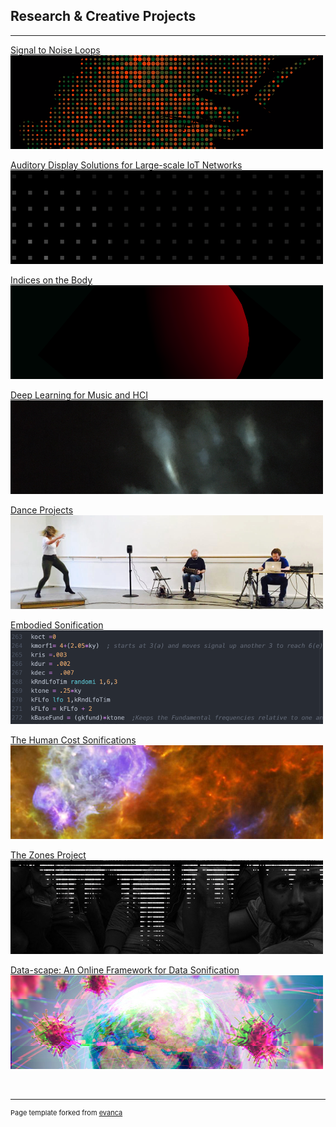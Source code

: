 ## Research & Creative Projects
<!-- //Use some ahref tags to make the images link across to the pages also -->

---

[Signal to Noise Loops](/projects/s2nl/s2nl_project)<br />
<a href="/projects/s2nl/s2nl_project">
<img src="images/tabs/DATAtab.png?raw=true"/>
</a>

[Auditory Display Solutions for Large-scale IoT Networks](/projects/ad_iot/ad_iot)<br />
<a href="/projects/ad_iot/ad_iot">
<img src="images/tabs/ADIOTtab3.png?raw=true"/>
</a>

[Indices on the Body](/projects/indices/indices_audio)<br />
<a href="/projects/indices/indices_audio">
<img src="images/tabs/INDXtab.png?raw=true"/>
</a>

[Deep Learning for Music and HCI](/projects/ML_HCI/ML_HCI)<br />
<a href="/projects/ML_HCI/ML_HCI">
<img src="images/tabs/AItab.png?raw=true"/>
</a>

[Dance Projects](/projects/dance/dance)<br />
<a href="/projects/dance/dance">
<img src="images/tabs/DANCEtab.png?raw=true"/>
</a>

[Embodied Sonification](/projects/embodied_sonification/embodied_sonification)<br />
<a href="/projects/embodied_sonification/embodied_sonification">
<img src="images/tabs/EStab.png?raw=true"/>
</a>

[The Human Cost Sonifications](/projects/human_cost/human_cost)<br />
<a href="/projects/human_cost/human_cost">
<img src="images/tabs/HC2tab.png?raw=true"/>
</a>

[The Zones Project](/projects/zones/zones)<br />
<a href="/projects/zones/zones">
<img src="images/tabs/ZNStab.jpg?raw=true"/>
</a>

[Data-scape: An Online Framework for Data Sonification](/projects/data-scape/data-scape)<br />
<a href="/projects/data-scape/data-scape">
<img src="images/tabs/dsTab2.png?raw=true"/>
</a>

<br />

<!--

<h3>Projects for Fun: </h3>
[Astronomy Picture of the Day: Web App](/projects/NASA_APOD/nasa_apod)<br />
[dog.display()](/projects/dog-display/dog_display)<br />

-->

---
<p style="font-size:11px">Page template forked from <a href="https://github.com/evanca/quick-portfolio">evanca</a></p>
<!-- Remove above link if you don't want to attibute -->

<!--
---
[Sound, Music & Audio Production](/projects/Music/music)
<img src="images/tabs/STRtab.png?raw=true"/>
-->
